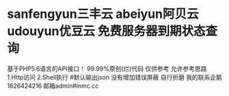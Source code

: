 # sanfengyun三丰云 abeiyun阿贝云 udouyun优豆云 免费服务器到期状态查询
基于PHP5.6语言的API接口！
99.99%原创(烂)代码 
仅供参考 允许参考思路
1.Http访问 
2.Shell执行
#默认输出json 没有增加错误屏蔽
自行折磨 
我的联系企鹅1626424216 
邮箱admin#inmc.cc
